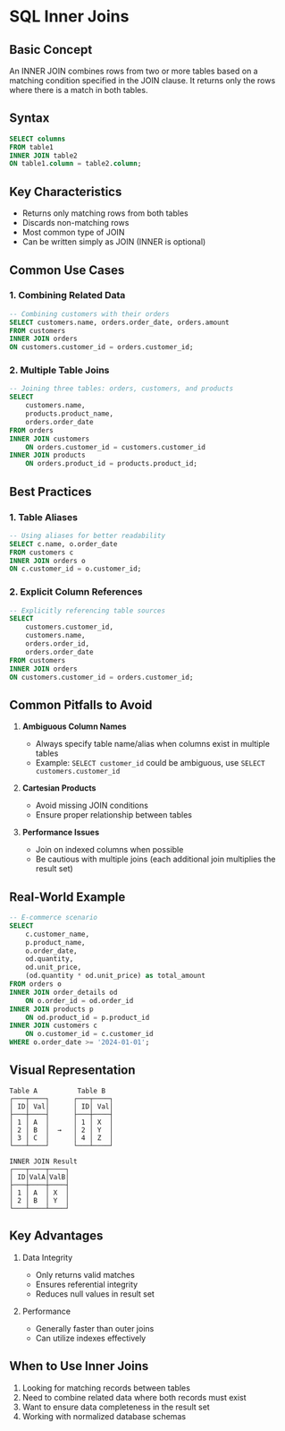 # SQL Inner Joins

## Basic Concept

An INNER JOIN combines rows from two or more tables based on a matching condition specified in the JOIN clause. It returns only the rows where there is a match in both tables.

## Syntax

```sql
SELECT columns
FROM table1
INNER JOIN table2
ON table1.column = table2.column;
```

## Key Characteristics

- Returns only matching rows from both tables
- Discards non-matching rows
- Most common type of JOIN
- Can be written simply as JOIN (INNER is optional)

## Common Use Cases

### 1. Combining Related Data

```sql
-- Combining customers with their orders
SELECT customers.name, orders.order_date, orders.amount
FROM customers
INNER JOIN orders
ON customers.customer_id = orders.customer_id;
```

### 2. Multiple Table Joins

```sql
-- Joining three tables: orders, customers, and products
SELECT
    customers.name,
    products.product_name,
    orders.order_date
FROM orders
INNER JOIN customers
    ON orders.customer_id = customers.customer_id
INNER JOIN products
    ON orders.product_id = products.product_id;
```

## Best Practices

### 1. Table Aliases

```sql
-- Using aliases for better readability
SELECT c.name, o.order_date
FROM customers c
INNER JOIN orders o
ON c.customer_id = o.customer_id;
```

### 2. Explicit Column References

```sql
-- Explicitly referencing table sources
SELECT
    customers.customer_id,
    customers.name,
    orders.order_id,
    orders.order_date
FROM customers
INNER JOIN orders
ON customers.customer_id = orders.customer_id;
```

## Common Pitfalls to Avoid

1. **Ambiguous Column Names**

   - Always specify table name/alias when columns exist in multiple tables
   - Example: `SELECT customer_id` could be ambiguous, use `SELECT customers.customer_id`

2. **Cartesian Products**

   - Avoid missing JOIN conditions
   - Ensure proper relationship between tables

3. **Performance Issues**
   - Join on indexed columns when possible
   - Be cautious with multiple joins (each additional join multiplies the result set)

## Real-World Example

```sql
-- E-commerce scenario
SELECT
    c.customer_name,
    p.product_name,
    o.order_date,
    od.quantity,
    od.unit_price,
    (od.quantity * od.unit_price) as total_amount
FROM orders o
INNER JOIN order_details od
    ON o.order_id = od.order_id
INNER JOIN products p
    ON od.product_id = p.product_id
INNER JOIN customers c
    ON o.customer_id = c.customer_id
WHERE o.order_date >= '2024-01-01';
```

## Visual Representation

```
Table A          Table B
┌───┬────┐      ┌───┬────┐
│ ID│ Val│      │ ID│ Val│
├───┼────┤      ├───┼────┤
│ 1 │ A  │      │ 1 │ X  │
│ 2 │ B  │  →   │ 2 │ Y  │
│ 3 │ C  │      │ 4 │ Z  │
└───┴────┘      └───┴────┘

INNER JOIN Result
┌───┬────┬────┐
│ ID│ValA│ValB│
├───┼────┼────┤
│ 1 │ A  │ X  │
│ 2 │ B  │ Y  │
└───┴────┴────┘
```

## Key Advantages

1. Data Integrity

   - Only returns valid matches
   - Ensures referential integrity
   - Reduces null values in result set

2. Performance
   - Generally faster than outer joins
   - Can utilize indexes effectively

## When to Use Inner Joins

1. Looking for matching records between tables
2. Need to combine related data where both records must exist
3. Want to ensure data completeness in the result set
4. Working with normalized database schemas
